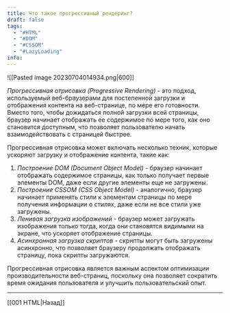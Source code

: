 ```yaml
---
title: Что такое прогрессивный рендеринг?
draft: false
tags:
  - "#HTML"
  - "#DOM"
  - "#CSSOM"
  - "#LazyLoading"
info:
---
```

![[Pasted image 20230704014934.png|600]]

_Прогрессивная отрисовка (Progressive Rendering)_ - это подход, используемый веб-браузерами для постепенной загрузки и отображения контента на веб-странице, по мере его готовности. Вместо того, чтобы дожидаться полной загрузки всей страницы, браузер начинает отображать ее содержимое по мере того, как оно становится доступным, что позволяет пользователю начать взаимодействовать с страницей быстрее.

Прогрессивная отрисовка может включать несколько техник, которые ускоряют загрузку и отображение контента, такие как:

1. _Построение DOM (Document Object Model)_ - браузер начинает отображать содержимое страницы, как только получает первые элементы DOM, даже если другие элементы еще не загружены.
2. _Построение CSSOM (CSS Object Model)_ - аналогично, браузер начинает применять стили к элементам страницы по мере получения информации о стилях, даже если не все стили уже загружены.
3. _Ленивая загрузка изображений_ - браузер может загружать изображения только тогда, когда они становятся видимыми на экране, что ускоряет отображение страницы.
4. _Асинхронная загрузка скриптов_ - скрипты могут быть загружены асинхронно, что позволяет браузеру продолжать отображать страницу, пока скрипты загружаются.

Прогрессивная отрисовка является важным аспектом оптимизации производительности веб-страниц, поскольку она позволяет сократить время ожидания пользователя и улучшить пользовательский опыт.

---

[[001 HTML|Назад]]